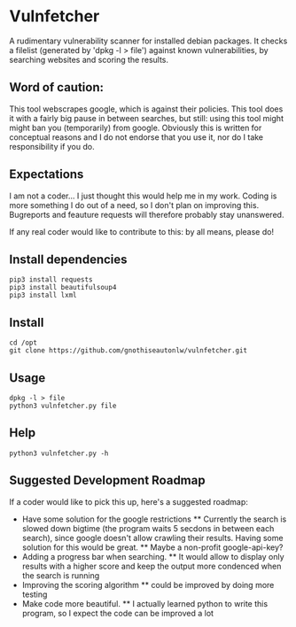 # Vulnfetcher
A rudimentary vulnerability scanner for installed debian packages. It checks a filelist (generated by 'dpkg -l > file') against known vulnerabilities, by searching websites and scoring the results.

## Word of caution: 
This tool webscrapes google, which is against their policies. This tool does it with a fairly big pause in between searches, but still: using this tool might might ban you (temporarily) from google. Obviously this is written for conceptual reasons and I do not endorse that you use it, nor do I take responsibility if you do.

## Expectations
I am not a coder... I just thought this would help me in my work. Coding is more something I do out of a need, so I don't plan on improving this. Bugreports and feauture requests will therefore probably stay unanswered.

If any real coder would like to contribute to this: by all means, please do!

## Install dependencies
```
pip3 install requests
pip3 install beautifulsoup4
pip3 install lxml
```
## Install
```
cd /opt
git clone https://github.com/gnothiseautonlw/vulnfetcher.git
```
## Usage
```
dpkg -l > file
python3 vulnfetcher.py file
```
## Help
```
python3 vulnfetcher.py -h
```

## Suggested Development Roadmap
If a coder would like to pick this up, here's a suggested roadmap:
* Have some solution for the google restrictions
** Currently the search is slowed down bigtime (the program waits 5 secdons in between each search), since google doesn't allow crawling their results. Having some solution for this would be great.
** Maybe a non-profit google-api-key?
* Adding a progress bar when searching.
** It would allow to display only results with a higher score and keep the output more condenced when the search is running
* Improving the scoring algorithm 
** could be improved by doing more testing
* Make code more beautiful.
** I actually learned python to write this program, so I expect the code can be improved a lot
